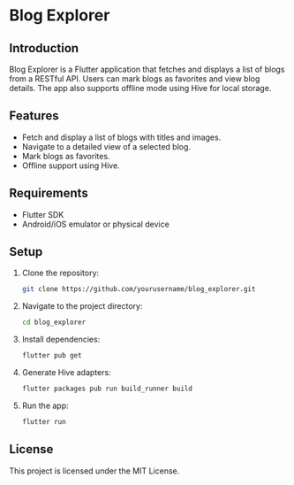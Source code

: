 # Blog Explorer

## Introduction

Blog Explorer is a Flutter application that fetches and displays a list of blogs from a RESTful API. Users can mark blogs as favorites and view blog details. The app also supports offline mode using Hive for local storage.

## Features

- Fetch and display a list of blogs with titles and images.
- Navigate to a detailed view of a selected blog.
- Mark blogs as favorites.
- Offline support using Hive.

## Requirements

- Flutter SDK
- Android/iOS emulator or physical device

## Setup

1. Clone the repository:
    ```sh
    git clone https://github.com/yourusername/blog_explorer.git
    ```

2. Navigate to the project directory:
    ```sh
    cd blog_explorer
    ```

3. Install dependencies:
    ```sh
    flutter pub get
    ```

4. Generate Hive adapters:
    ```sh
    flutter packages pub run build_runner build
    ```

5. Run the app:
    ```sh
    flutter run
    ```

## License

This project is licensed under the MIT License.
